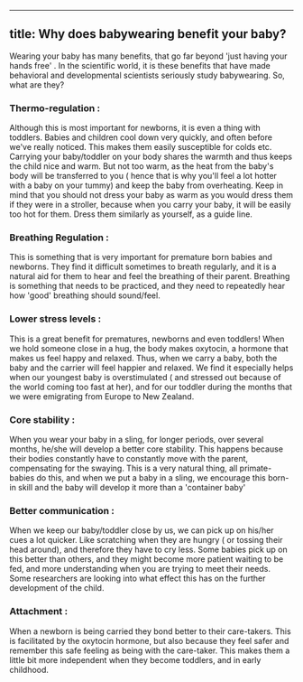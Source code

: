 ----
title: Why does babywearing benefit your baby?
----

Wearing your baby has many benefits, that go far beyond 'just having your hands free' . In the scientific world, it is these benefits that have made behavioral and developmental scientists seriously study babywearing. So, what are they?

### Thermo-regulation : 

Although this is most important for newborns, it is even a thing with toddlers. Babies and children cool down very quickly, and often before we've really noticed. This makes them easily susceptible for colds etc. Carrying your baby/toddler on your body shares the warmth and thus keeps the child nice and warm. But not too warm, as the heat from the baby's body will be transferred to you ( hence that is why you'll feel a lot hotter with a baby on your tummy) and keep the baby from overheating. Keep in mind that you should not dress your baby as warm as you would dress them if they were in a stroller, because when you carry your baby, it will be easily too hot for them. Dress them similarly as yourself, as a guide line.

### Breathing Regulation :

This is something that is very important for premature born babies and newborns. They find it difficult sometimes to breath regularly, and it is a natural aid for them to hear and feel the breathing of their parent. Breathing is something that needs to be practiced, and they need to repeatedly hear how 'good' breathing should sound/feel.

### Lower stress levels :

This is a great benefit for prematures, newborns and even toddlers! When we hold someone close in a hug, the body makes oxytocin, a hormone that makes us feel happy and relaxed. Thus, when we carry a baby, both the baby and the carrier will feel happier and relaxed. We find it especially helps when our youngest baby is overstimulated ( and stressed out because of the world coming too fast at her), and for our toddler during the months that we were emigrating from Europe to New Zealand.

### Core stability :

When you wear your baby in a sling, for longer periods, over several months, he/she will develop a better core stability. This happens because their bodies constantly have to constantly move with the parent, compensating for the swaying. This is a very natural thing, all primate-babies do this, and when we put a baby in a sling, we encourage this born-in skill and the baby will develop it more than a 'container baby'

### Better communication :

When we keep our baby/toddler close by us, we can pick up on his/her cues a lot quicker. Like scratching when they are hungry ( or tossing their head around), and therefore they have to cry less. Some babies pick up on this better than others, and they might become more patient waiting to be fed, and more understanding when you are trying to meet their needs. Some researchers are looking into what effect this has on the further development of the child.

### Attachment :

When a newborn is being carried they bond better to their care-takers. This is facilitated by the oxytocin hormone, but also because they feel safer and remember this safe feeling as being with the care-taker. This makes them a little bit more independent when they become toddlers, and in early childhood.
